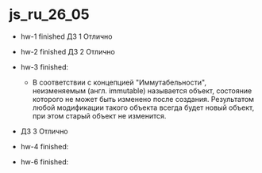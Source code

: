 # js_ru_26_05
* hw-1 finished ДЗ 1 Отлично
* hw-2 finished ДЗ 2 Отлично
* hw-3 finished:
  * В соответствии с концепцией "Иммутабельности", неизменяемым (англ. immutable) называется объект, состояние которого не может быть изменено после создания. Результатом любой модификации такого объекта всегда будет новый объект, при этом старый объект не изменится.
* ДЗ 3 Отлично
* hw-4 finished:

* hw-6 finished:
